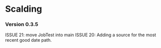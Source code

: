 # Scalding #

### Version 0.3.5 ###

ISSUE 21: move JobTest into main
ISSUE 20: Adding a source for the most recent good date path.
